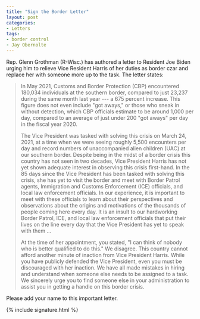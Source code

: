 ```yaml
---
title: "Sign the Border Letter"
layout: post
categories:
- Letters
tags:
- border control
- Jay Obernolte
---
```


Rep. Glenn Grothman (R-Wisc.) has authored a letter to Resident Joe Biden urging him to relieve Vice Resident Harris of her duties as border czar and replace her with someone more up to the task. The letter states:

> In May 2021, Customs and Border Protection (CBP) encountered 180,034 individuals at the southern border, compared to just 23,237 during the same month last year --- a 675 percent increase. This figure does not even include "got aways," or those who sneak in without detection, which CBP officials estimate to be around 1,000 per day, compared to an average of just under 200 "got aways" per day in the fiscal year 2020.
>
> The Vice President was tasked with solving this crisis on March 24, 2021, at a time when we were seeing roughly 5,500 encounters per day and record numbers of unaccompanied alien children (UAC) at our southern border. Despite being in the midst of a border crisis this country has not seen in two decades, Vice President Harris has not yet shown adequate interest in observing this crisis first-hand. In the 85 days since the Vice President has been tasked with solving this crisis, she has yet to visit the border and meet with Border Patrol agents, Immigration and Customs Enforcement (ICE) officials, and local law enforcement officials. In our experience, it is important to meet with these officials to learn about their perspectives and observations about the origins and motivations of the thousands of people coming here every day. It is an insult to our hardworking Border Patrol, ICE, and local law enforcement officials that put their lives on the line every day that the Vice President has yet to speak with them ...
>
> At the time of her appointment, you stated, "I can think of nobody who is better qualified to do this." We disagree. This country cannot afford another minute of inaction from Vice President Harris. While you have publicly defended the Vice President, even you must be discouraged with her inaction. We have all made mistakes in hiring and understand when someone else needs to be assigned to a task. We sincerely urge you to find someone else in your administration to assist you in getting a handle on this border crisis.

Please add your name to this important letter.

{% include signature.html %}
